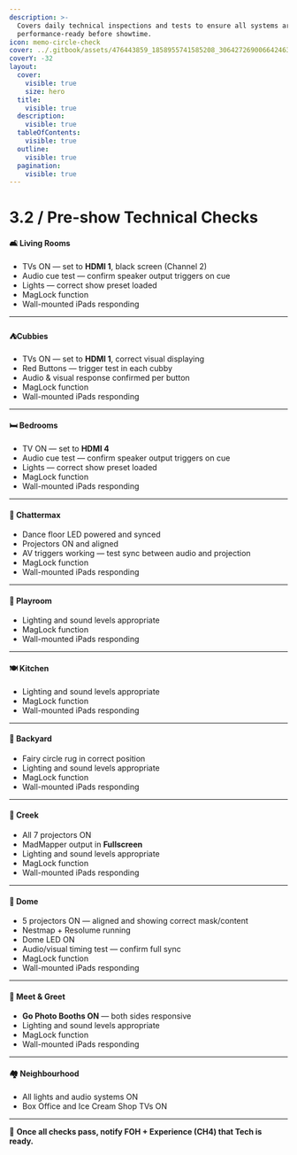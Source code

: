 ```yaml
---
description: >-
  Covers daily technical inspections and tests to ensure all systems are
  performance-ready before showtime.
icon: memo-circle-check
cover: ../.gitbook/assets/476443859_1858955741585208_3064272690066424631_n.jpg
coverY: -32
layout:
  cover:
    visible: true
    size: hero
  title:
    visible: true
  description:
    visible: true
  tableOfContents:
    visible: true
  outline:
    visible: true
  pagination:
    visible: true
---
```


# 3.2 / Pre-show Technical Checks

#### 🛋 Living Rooms

* TVs ON — set to **HDMI 1**, black screen (Channel 2)
* Audio cue test — confirm speaker output triggers on cue
* Lights — correct show preset loaded&#x20;
* MagLock function
* Wall-mounted iPads responding

***

#### **⛺**&#x43;ubbies

* TVs ON — set to **HDMI 1**, correct visual displaying
* Red Buttons — trigger test in each cubby
* Audio & visual response confirmed per button
* MagLock function
* Wall-mounted iPads responding

***

#### 🛏 Bedrooms

* TV ON — set to **HDMI 4**
* Audio cue test — confirm speaker output triggers on cue
* Lights — correct show preset loaded&#x20;
* MagLock function
* Wall-mounted iPads responding

***

#### 💃 Chattermax

* Dance floor LED powered and synced
* Projectors ON and aligned
* AV triggers working — test sync between audio and projection
* MagLock function
* Wall-mounted iPads responding

***

#### 🧸 Playroom

* Lighting and sound levels appropriate
* MagLock function
* Wall-mounted iPads responding

***

#### 🍽️ Kitchen

* Lighting and sound levels appropriate
* MagLock function
* Wall-mounted iPads responding

***

#### 🛝 Backyard

* Fairy circle rug in correct position
* Lighting and sound levels appropriate
* MagLock function
* Wall-mounted iPads responding

***

#### **🌲** Creek

* All 7 projectors ON
* MadMapper output in **Fullscreen**
* Lighting and sound levels appropriate
* MagLock function
* Wall-mounted iPads responding

***

#### 🌌 Dome

* 5 projectors ON — aligned and showing correct mask/content
* Nestmap + Resolume running
* Dome LED ON
* Audio/visual timing test — confirm full sync
* MagLock function
* Wall-mounted iPads responding

***

#### 🤝 Meet & Greet

* **Go Photo Booths ON** — both sides responsive
* Lighting and sound levels appropriate
* MagLock function
* Wall-mounted iPads responding

***

#### 🏘 Neighbourhood

* All lights and audio systems ON
* Box Office and Ice Cream Shop TVs ON

***

📢 **Once all checks pass, notify FOH + Experience (CH4) that Tech is ready.**
